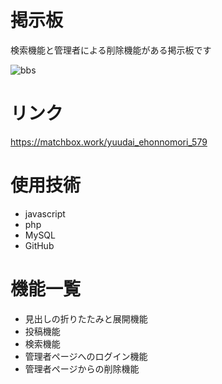 # 掲示板
検索機能と管理者による削除機能がある掲示板です

![bbs](https://user-images.githubusercontent.com/92970448/140259348-fe546228-def4-4117-885e-42aae996586e.PNG)

# リンク
https://matchbox.work/yuudai_ehonnomori_579

# 使用技術
* javascript
* php
* MySQL
* GitHub

# 機能一覧
* 見出しの折りたたみと展開機能
* 投稿機能
* 検索機能
* 管理者ページへのログイン機能
* 管理者ページからの削除機能
